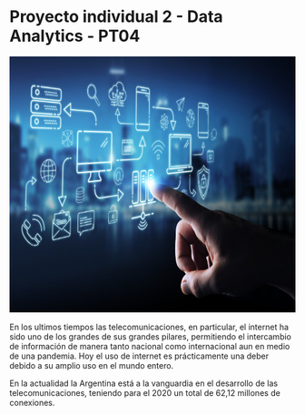 # Proyecto individual 2 - Data Analytics - PT04


<p align="center">
  <a href=""><img src="assets/conectividad.jpg" alt="Steam" height="450px"></a>
</p>

En los ultimos tiempos las telecomunicaciones, en particular, el internet ha sido uno de los grandes de sus grandes pilares, permitiendo el intercambio de información de manera tanto nacional como internacional aun en medio de una pandemia. Hoy el uso de internet es prácticamente una deber debido a su amplio uso en el mundo entero.

En la actualidad la Argentina  está a la vanguardia en el desarrollo de las telecomunicaciones, teniendo para el 2020 un total de 62,12 millones de conexiones.